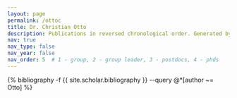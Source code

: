 ```yaml
---
layout: page
permalink: /ottoc
title: Dr. Christian Otto
description: Publications in reversed chronological order. Generated by jekyll-scholar.
nav: true
nav_type: false
nav_year: false
nav_order: 5  # 1 - group, 2 - group leader, 3 - postdocs, 4 - phds
---
```


<!-- _pages/ottoc.md -->
<div class="publications">

{% bibliography -f {{ site.scholar.bibliography }} --query @*[author ~= Otto] %}

</div>
